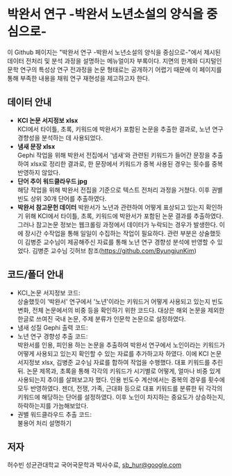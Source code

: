 # 박완서 연구 -박완서 노년소설의 양식을 중심으로-
이 Github 페이지는 "박완서 연구 -박완서 노년소설의 양식을 중심으로-"에서 제시된 데이터 전처리 및 분석 과정을 설명하는 메뉴얼이자 부록이다. 지면의 한계와 디지털인문학 연구의 특성상 연구 전과정을 논문 형태로는 공개하기 어렵기 때문에 이 페이지를 통해 부족한 내용을 채워 연구 재현성을 제고하고자 한다.

## 데이터 안내
- **KCI 논문 서지정보 xlsx**  
  KCI에서 타이틀, 초록, 키워드에 박완서가 포함된 논문을 추출한 결과로, 노년 연구 경향성을 분석하는 데 사용되었다.
- **냄새 문장 xlsx**  
  Gephi 작업을 위해 박완서 전집에서 '냄새'와 관련된 키워드가 들어간 문장을 추출하여 xlsx로 정리한 결과로, 한 문장에서 키워드가 중복 사용된 경우는 횟수를 중복 반영하지 않았다.
- **단어 추이 워드클라우드 jpg**  
  해당 작업을 위해 박완서 전집을 기준으로 텍스트 전처리 과정을 거쳤다. 이후 권별 빈도 상위 30개 단어를 추출하였다.
- **박완서 참고문헌 데이터**
  박완서가 노년과 관련하여 어떻게 표상되고 있는지 확인하기 위해 KCI에서 타이틀, 초록, 키워드에 박완서가 포함된 논문 결과를 추출하였다. 그러나 참고논문 정보는 웹크롤링 과정에서 데이터가 누락되는 경우가 발생한다. 이에 장시간 수작업을 통해 일일이 수집하는 작업이 필요하다. 관련 부분은 상술했듯이 김병준 교수님이 제공해주신 자료를 통해 노년 연구 경향성 분석에 반영할 수 있었다. 김병준 교수님 깃허브 참조(https://github.com/ByungjunKim)

## 코드/폴더 안내
- KCI_논문 서지정보 코드:  
상술했듯이 '박완서' 연구에서 '노년'이라는 키워드거 어떻게 사용되고 있는지 빈도 변화, 전체 논문에서의 비중 등을 확인하기 위한 코드다. 대상은 해외 논문을 제외한 한글로 쓰여진 국내 논문, 주제 분류가 인문학 논문으로 설정하였다. 
- 냄새 성질 Gephi 출력 코드:
- 노년 연구 경향성 추출 코드:  
  박완서를 인용, 피인용 하는 논문을 추출하여 박완서 연구에서 노인이라는 키워드가 어떻게 사용되고 있는지 확인할 수 있는 자료를 추가하고자 하였다. 이에 KCI 논문 서지정보 xlsx, 김병준 교수님 자료를 합하여 작업을 수행했다. 대표 키워드를 추린 뒤. 논문 제목과, 초록을 통해 각각의 키워드가 시기별로 어떻게, 얼마나 비중 있게 사용되는지 추이를 살펴보고자 했다. 인용 빈도수 계산에서는 중복의 경우를 횟수에 모두 반영하였다. 젠더, 전쟁, 가족, 근대화 등으로 대표 키워드를 분류한 뒤 각각의 키워드에 해당하는 단어를 설정하였다. 이후 노인이 차지하는 중요도가 상승하는지, 하락하는지를 가늠해보았다.
- 권별 워드클라우드 추출 코드:  
  불용어 처리 설명하기
## 저자
허수빈 성균관대학교 국어국문학과 박사수료, sb_hur@google.com
